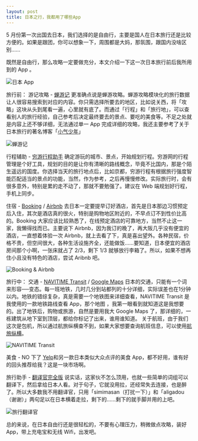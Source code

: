 ```yaml
---
layout: post
title: 日本之行，我都用了哪些App
---
```


5 月份第一次出国去日本，我们选择的是自由行，主要是国人在日本旅行还是比较方便的。如果是跟团，你可以想象一下，周围都是大妈，那氛围，跟国内没啥区别……

既然是自由行，那么攻略一定要做充分，本文介绍一下这一次日本旅行前后我所用到的 App 。

![][image-1]

旅行前：
游记攻略 - [蝉游记][1]
更准确点说是蝉游攻略。蝉游攻略模块化的旅行数据让人很容易搜索到对应的内容。你只需选择所要去的地区，比如说关西，将「攻略」这块从头到尾看一遍，心里就有底了。而通过「行程」和「旅行地」，可以查看别人的旅行经验，自己参考后决定最终要去的景点、要吃的美食等。不足之处就是内容上还不够详细，无法通过单一 App 完成详细的攻略，我还主要参考了关于日本旅行的著名博客「[小气少年][2]」

![][image-2]

行程辅助 - [穷游行程助手][3]
确定游玩的城市、景点，开始规划行程。穷游网的行程管理是个好工具，规划的目的是让你有清晰的路线概念，毕竟不比国内，那是个陌生遥远的国度。你选择当天的旅行地点后，比如京都，穷游行程有根据旅行强度智能匹配适当的景点的功能，当然，作为参考，之后再慢慢修改。实际旅行时，会有很多意外，特别是累的走不动了，那就不要勉强了。建议在 Web 端规划好行程，手机上同步。

住宿 - [Booking][4] / [Airbnb][5]
去日本一定要提早订好酒店，首先是日本那边习惯预定后入住，其次是酒店真的很火，特别是购物地区附近的，不早点订不到性价比高的。Booking 大家应该比较熟悉了，在线预定酒店的可靠地方，当然不止这一家，我懒得找而已。主要说下 Airbnb，因为我订的晚了，再大阪几乎没有便宜的酒店，一直想着体验一次 Airbnb，就上去看了下，真是喜出望外。各种民宿，价格不贵，但空间很大，各种生活设施齐全，还能做饭……要知道，日本便宜的酒店房间那个小啊，一张床就占了 2/3，剩下 1/3 就够放行李箱了。所以，如果不想再住小且没有特色的酒店，尝试 Aribnb 吧。

![][image-3]

旅行中：
交通 - [NAVITIME Transit][6] / [Google Maps][7]
日本的交通，只能有一个词来形容──变态。每一班地铁，几时几分到站都列的十分详细，实际误差也在1分钟以内。地铁的错综复杂，真是需要一个地铁图来详细查看，NAVITIME Transit 是我使用的一款地铁路线查看 App，那个地图 ，我第一眼看到就知道这是我想要的。出了地铁后，购物或旅游，自然是要用我大 Google Maps 了，那详细的，一栋建筑从地下室到顶层，都给你标记了出来，谁用谁知道。
关于航班，由于我们这次是包机，所以通过航旅纵横查不到，如果大家想要查询航班信息，可以使用[航旅纵横][8]。

![][image-4]

美食 - NO
下了 [Yelp][9]和另一款日本类似大众点评的美食 App，都不好用，谁有好的回头推荐给我？这是一块市场啊。

旅行助手 - [翻译官完全版][10]
说实话，这家伙不怎么顶用，也就一些简单的词组可以翻译下，然后拿给日本人看。对于句子，它就没用拉，还经常失去连接，也是醉了。所以大多数我不用翻译官，只用「simimasan（打扰一下）」和「aligadou（谢谢）」两句足以在日本横着走拉，剩下的……剩下的就手脚并用的上吧。

![][image-5]

总的来说，在日本自由行还是很轻松的，不要有心理压力，稍微做点攻略，装好 App，带上充电宝和无线 Wifi，出发吧。

[1]:	https://itunes.apple.com/cn/app/chan-you-ji-gong-e-you-ji/id559653959?mt=8
[2]:	http://nicklee.tw/
[3]:	#
[4]:	https://itunes.apple.com/cn/app/booking.com-bin-ke-quan-qiu/id367003839?mt=8
[5]:	https://itunes.apple.com/cn/app/airbnb-quan-qiu-min-su-yu-ding/id401626263?mt=8
[6]:	https://itunes.apple.com/cn/app/navitime-transit-dong-jing/id528532387?mt=8
[7]:	https://itunes.apple.com/cn/app/google-maps/id585027354?mt=8
[8]:	https://itunes.apple.com/cn/app/google-maps/id585027354?mt=8
[9]:	https://itunes.apple.com/cn/app/yelp/id284910350?mt=8
[10]:	https://itunes.apple.com/cn/app/lu-xing-fan-yi-guan-wan-quan/id459343655?mt=8

[image-1]:	http://upload-images.jianshu.io/upload%5C_images/22510-fef4ac0fd5b2b022.png "日本 App"
[image-2]:	http://upload-images.jianshu.io/upload%5C_images/22510-9484bd59f949d697.png "蝉游记"
[image-3]:	http://upload-images.jianshu.io/upload%5C_images/22510-201346ddebc9dca5.png "Booking & Airbnb"
[image-4]:	http://upload-images.jianshu.io/upload%5C_images/22510-6ff7d097eb86e1c7.png "NAVITIME Transit"
[image-5]:	http://upload-images.jianshu.io/upload%5C_images/22510-412a3764b732bf5a.png "旅行翻译官"
